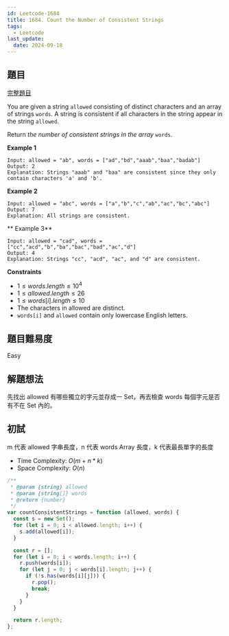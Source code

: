 ```yaml
---
id: Leetcode-1684
title: 1684. Count the Number of Consistent Strings
tags:
  - Leetcode
last_update:
  date: 2024-09-18
---
```


## 題目

[完整題目](https://leetcode.com/problems/count-the-number-of-consistent-strings/description/)

You are given a string `allowed` consisting of distinct characters and an array of strings `words`. A string is consistent if all characters in the string appear in the string `allowed`.

Return <i>the number of consistent strings in the array</i> `words`.

**Example 1**

```
Input: allowed = "ab", words = ["ad","bd","aaab","baa","badab"]
Output: 2
Explanation: Strings "aaab" and "baa" are consistent since they only contain characters 'a' and 'b'.
```

**Example 2**

```
Input: allowed = "abc", words = ["a","b","c","ab","ac","bc","abc"]
Output: 7
Explanation: All strings are consistent.
```

** Example 3**

```
Input: allowed = "cad", words = ["cc","acd","b","ba","bac","bad","ac","d"]
Output: 4
Explanation: Strings "cc", "acd", "ac", and "d" are consistent.
```

**Constraints**

- $1 \le words.length \le 10^4$
- $1 \le allowed.length \le 26$
- $1 \le words[i].length \le 10$
- The characters in allowed are distinct.
- `words[i]` and `allowed` contain only lowercase English letters.

## 題目難易度

Easy

## 解題想法

先找出 allowed 有哪些獨立的字元並存成一 Set，再去檢查 words 每個字元是否有不在 Set 內的。

## 初試

m 代表 allowed 字串長度，n 代表 words Array 長度，k 代表最長單字的長度

- Time Complexity: $O(m + n * k)$
- Space Complexity: $O(n)$

```js
/**
 * @param {string} allowed
 * @param {string[]} words
 * @return {number}
 */
var countConsistentStrings = function (allowed, words) {
  const s = new Set();
  for (let i = 0; i < allowed.length; i++) {
    s.add(allowed[i]);
  }

  const r = [];
  for (let i = 0; i < words.length; i++) {
    r.push(words[i]);
    for (let j = 0; j < words[i].length; j++) {
      if (!s.has(words[i][j])) {
        r.pop();
        break;
      }
    }
  }

  return r.length;
};
```
